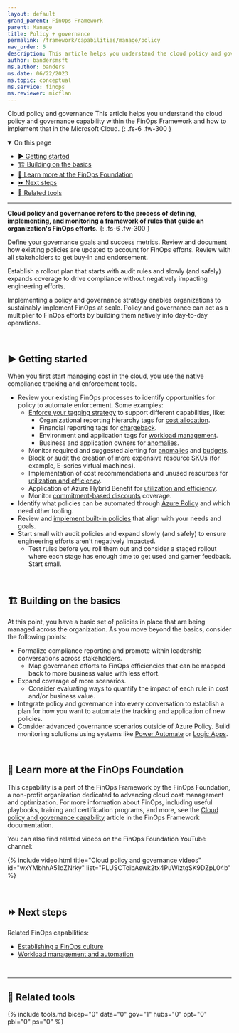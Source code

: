 ```yaml
---
layout: default
grand_parent: FinOps Framework
parent: Manage
title: Policy + governance
permalink: /framework/capabilities/manage/policy
nav_order: 5
description: This article helps you understand the cloud policy and governance capability within the FinOps Framework and how to implement that in the Microsoft Cloud.
author: bandersmsft
ms.author: banders
ms.date: 06/22/2023
ms.topic: conceptual
ms.service: finops
ms.reviewer: micflan
---
```


<span class="fs-9 d-block mb-4">Cloud policy and governance</span>
This article helps you understand the cloud policy and governance capability within the FinOps Framework and how to implement that in the Microsoft Cloud.
{: .fs-6 .fw-300 }

<details open markdown="1">
  <summary class="fs-2 text-uppercase">On this page</summary>

- [▶️ Getting started](#️-getting-started)
- [🏗️ Building on the basics](#️-building-on-the-basics)
- [🍎 Learn more at the FinOps Foundation](#-learn-more-at-the-finops-foundation)
- [⏩ Next steps](#-next-steps)
- [🧰 Related tools](#-related-tools)

</details>

---

<a name="definition"></a>
**Cloud policy and governance refers to the process of defining, implementing, and monitoring a framework of rules that guide an organization's FinOps efforts.**
{: .fs-6 .fw-300 }

Define your governance goals and success metrics. Review and document how existing policies are updated to account for FinOps efforts. Review with all stakeholders to get buy-in and endorsement.

Establish a rollout plan that starts with audit rules and slowly (and safely) expands coverage to drive compliance without negatively impacting engineering efforts.

Implementing a policy and governance strategy enables organizations to sustainably implement FinOps at scale. Policy and governance can act as a multiplier to FinOps efforts by building them natively into day-to-day operations.

<br>

## ▶️ Getting started

When you first start managing cost in the cloud, you use the native compliance tracking and enforcement tools.

- Review your existing FinOps processes to identify opportunities for policy to automate enforcement. Some examples:
  - [Enforce your tagging strategy](https://learn.microsoft.com/azure/governance/policy/tutorials/govern-tags) to support different capabilities, like:
    - Organizational reporting hierarchy tags for [cost allocation](../understand/allocation.md).
    - Financial reporting tags for [chargeback](./invoicing-chargeback.md).
    - Environment and application tags for [workload management](../optimize/workloads.md).
    - Business and application owners for [anomalies](../understand/anomalies.md).
  - Monitor required and suggested alerting for [anomalies](../understand/anomalies.md) and [budgets](../quantify/budgeting.md).
  - Block or audit the creation of more expensive resource SKUs (for example, E-series virtual machines).
  - Implementation of cost recommendations and unused resources for [utilization and efficiency](../optimize/utilization-efficiency.md).
  - Application of Azure Hybrid Benefit for [utilization and efficiency](../optimize/utilization-efficiency.md).
  - Monitor [commitment-based discounts](../optimize/rate-optimization.md) coverage.
- Identify what policies can be automated through [Azure Policy](https://learn.microsoft.com/azure/governance/policy/overview) and which need other tooling.
- Review and [implement built-in policies](https://learn.microsoft.com/azure/governance/policy/assign-policy-portal) that align with your needs and goals.
- Start small with audit policies and expand slowly (and safely) to ensure engineering efforts aren't negatively impacted.
  - Test rules before you roll them out and consider a staged rollout where each stage has enough time to get used and garner feedback. Start small.

<br>

## 🏗️ Building on the basics

At this point, you have a basic set of policies in place that are being managed across the organization. As you move beyond the basics, consider the following points:

- Formalize compliance reporting and promote within leadership conversations across stakeholders.
  - Map governance efforts to FinOps efficiencies that can be mapped back to more business value with less effort.
- Expand coverage of more scenarios.
  - Consider evaluating ways to quantify the impact of each rule in cost and/or business value.
- Integrate policy and governance into every conversation to establish a plan for how you want to automate the tracking and application of new policies.
- Consider advanced governance scenarios outside of Azure Policy. Build monitoring solutions using systems like [Power Automate](https://learn.microsoft.com/power-automate/getting-started) or [Logic Apps](https://learn.microsoft.com/azure/logic-apps/logic-apps-overview).

<br>

## 🍎 Learn more at the FinOps Foundation

This capability is a part of the FinOps Framework by the FinOps Foundation, a non-profit organization dedicated to advancing cloud cost management and optimization. For more information about FinOps, including useful playbooks, training and certification programs, and more, see the [Cloud policy and governance capability](https://www.finops.org/framework/capabilities/policy-governance/) article in the FinOps Framework documentation.

You can also find related videos on the FinOps Foundation YouTube channel:

<!--[!VIDEO https://www.youtube.com/embed/{id}?list={list}]-->
{% include video.html title="Cloud policy and governance videos" id="wxYMbhhA51dZNrky" list="PLUSCToibAswk2tx4PuWlztgSK9DZpL04b" %}

<br>

## ⏩ Next steps

Related FinOps capabilities:

- [Establishing a FinOps culture](./culture.md)
- [Workload management and automation](../optimize/workloads.md)

<br>

---

## 🧰 Related tools

{% include tools.md bicep="0" data="0" gov="1" hubs="0" opt="0" pbi="0" ps="0" %}

<br>
